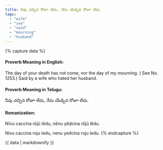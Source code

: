 ```yaml
---
title: నీవు చచ్చిన రోజూ లేదు, నేను యేడ్చిన రోజూ లేదు.
tags:
  - "wife"
  - "see"
  - "said"
  - "mourning"
  - "husband"
---
```


{% capture data %}
#### Proverb Meaning in English:
The day of your death has not come, nor the day of my mourning.
( See No. 1253.)
Said by a wife who hated her husband.

#### Proverb Meaning in Telugu:
నీవు చచ్చిన రోజూ లేదు, నేను యేడ్చిన రోజూ లేదు.

#### Romanization:
Nīvu caccina rōjū lēdu, nēnu yēḍcina rōjū lēdu.

Nivu caccina roju ledu, nenu yedcina roju ledu.
{% endcapture %}

{{ data | markdownify }}

